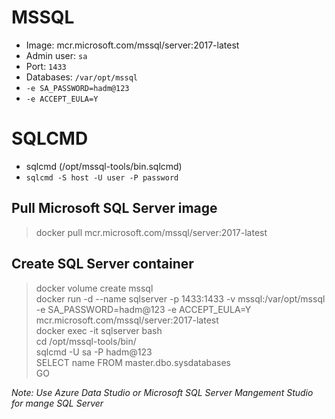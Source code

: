 # MSSQL
- Image: mcr.microsoft.com/mssql/server:2017-latest
- Admin user: `sa`
- Port: `1433`
- Databases: `/var/opt/mssql`
- `-e SA_PASSWORD=hadm@123`
- `-e ACCEPT_EULA=Y`
# SQLCMD
- sqlcmd (/opt/mssql-tools/bin.sqlcmd)
- `sqlcmd -S host -U user -P password`

## **Pull Microsoft SQL Server image**
> docker pull mcr.microsoft.com/mssql/server:2017-latest

## **Create SQL Server container**
> docker volume create mssql<br />
> docker run -d --name sqlserver -p 1433:1433 -v mssql:/var/opt/mssql -e SA_PASSWORD=hadm@123 -e ACCEPT_EULA=Y mcr.microsoft.com/mssql/server:2017-latest<br />
> docker exec -it sqlserver bash<br />
> cd /opt/mssql-tools/bin/<br />
> sqlcmd -U sa -P hadm@123<br />
> SELECT name FROM master.dbo.sysdatabases<br />
> GO

*Note: Use Azure Data Studio or Microsoft SQL Server Mangement Studio for mange SQL Server*